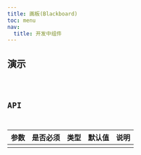 ```yaml
---
title: 画板(Blackboard)
toc: menu
nav:
  title: 开发中组件
---
```


## 演示

<code src="../../src/components/developing/blackboard/demo/demo.tsx" />

## API

| 参数 | 是否必须 | 类型 | 默认值 | 说明 |
| :--- | :------- | :--- | :----- | :--- |
|      |          |      |        |      |

